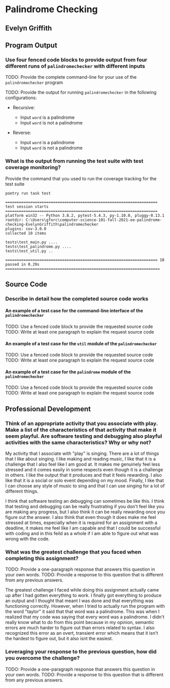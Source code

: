 # Palindrome Checking

## Evelyn Griffith

## Program Output

### Use four fenced code blocks to provide output from four different runs of `palindromechecker` with different inputs

TODO: Provide the complete command-line for your use of the `palindromechecker` program

TODO: Provide the output for running `palindromechecker` in the following configurations:

- Recursive:
  - Input `word` is a palindrome
  - Input `word` is not a palindrome

- Reverse:
  - Input `word` is a palindrome
  - Input `word` is not a palindrome

### What is the output from running the test suite with test coverage monitoring?

Provide the command that you used to run the coverage tracking for the test suite

`poetry run task test`

```
=================================================================== test session starts ===================================================================
platform win32 -- Python 3.8.2, pytest-5.4.3, py-1.10.0, pluggy-0.13.1
rootdir: C:\Users\gforc\computer-science-101-fall-2021-ee-palindrome-checking-EvelynGriffith\palindromechecker
plugins: cov-3.0.0
collected 10 items

tests\test_main.py ....
tests\test_palindrome.py ....
tests\test_util.py ..

=================================================================== 10 passed in 0.29s ==================================================================== 
```

## Source Code

### Describe in detail how the completed source code works

#### An example of a test case for the command-line interface of the `palindromechecker`

TODO: Use a fenced code block to provide the requested source code
TODO: Write at least one paragraph to explain the request source code

#### An example of a test case for the `util` module of the `palindromechecker`

TODO: Use a fenced code block to provide the requested source code
TODO: Write at least one paragraph to explain the request source code

#### An example of a test case for the `palindrome` module of the `palindromechecker`

TODO: Use a fenced code block to provide the requested source code
TODO: Write at least one paragraph to explain the request source code

## Professional Development

### Think of an appropriate activity that you associate with play. Make a list of the characteristics of that activity that make it seem playful. Are software testing and debugging also playful activities with the same characteristics? Why or why not?

My activity that I associate with "play" is singing. There are a lot of things that I like about singing. I like making and reading music, I like that it is a challenge that I also feel like I am good at. It makes me genuinely feel less stressed and it comes easily in some respects even though it is a challenge in others. I like the output that it produces and that it feels rewarding. I also like that it is a social or solo event depending on my mood. Finally, I like that I can choose any style of music to sing and that I can use singing for a lot of different things.

I think that software testing an debugging can sometimes be like this. I think that testing and debugging can be really frustrating if you don't feel like you are making any progress, but I also think it can be really rewarding once you figure out the answer. I also think that even though it does make me feel stressed at times, especially when it is required for an assignment with a deadline, it makes me feel like I am capable and that I could be successful with coding and in this feild as a whole if I am able to figure out what was wrong with the code.

### What was the greatest challenge that you faced when completing this assignment?

TODO: Provide a one-paragraph response that answers this question in your own words.
TODO: Provide a response to this question that is different from any previous answers.

The greatest challenge I faced while doing this assignment actually came up after I had gotten everything to work. I finally got everything to produce an output and I thought that meant I was done and that everything was functioning correctly. However, when I tried to actually run the program with the word "taylor" it said that that word was a palindrome. This was when I realized that my code was saying that every word was a palindrome. I didn't really know what to do from this point because in my opinion, semantic errors are much harder to figure out than errors related to syntax. I also recognized this error as an overt, transient error which means that it isn't the hardest to figure out, but it also isnt the easiest.

### Leveraging your response to the previous question, how did you overcome the challenge?

TODO: Provide a one-paragraph response that answers this question in your own words.
TODO: Provide a response to this question that is different from any previous answers.
